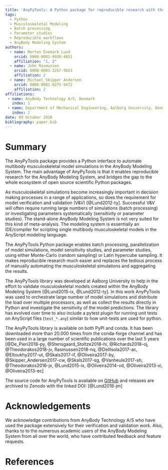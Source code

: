 ```yaml
---
title: 'AnyPyTools: A Python package for reproducible research with the AnyBody Modeling System'
tags:
  - Python
  - Musculoskeletal Modeling
  - Batch processing
  - Parameter studies
  - Reproducible workflows
  - AnyBody Modeling System
authors:
  - name: Morten Enemark Lund
    orcid: 0000-0001-9920-4051
    affiliation: "1, 2"
  - name: John Rasmussen
    orcid: 0000-0003-3257-5653
    affiliation: 2
  - name: Michael Skipper Andersen
    orcid: 0000-0001-8275-9472
    affiliation: 2
affiliations:
 - name: AnyBody Technology A/S, Denmark
   index: 1
 - name: Department of Mechanical Engineering, Aalborg University, Denmark
   index: 2
date: 09 October 2018
bibliography: paper.bib
---
```


# Summary

The AnyPyTools package provides a Python interface to automate multibody
musculoskeletal model simulations in the AnyBody Modeling System. The main
advantage of AnyPyTools is that it enables reproducible research for the
AnyBody Modeling System, and bridges the gap to the whole ecosystem of open
source scientific Python packages.

As musculoskeletal simulations become increasingly important in decision making
processes in a range of applications, so does the requirement for model
verification and validation (V&V) [@Lund2012-ty]. Successful V&V will often
require running large numbers of simulations (batch processing) or investigating
parameters systematically (sensitivity or parameter studies). The stand-alone
AnyBody Modeling System is not very suited for this kind of meta-analysis. The
modeling system is essentially an IDE/compiler for scripting single multibody
musculoskeletal models in the AnyScript modeling language. 

The AnyPyTools Python package enables batch processing, parallelization of model
simulations, model sensitivity studies, and parameter studies, using either
Monte-Carlo (random sampling) or Latin hypercube sampling. It makes reproducible
research much easier and replaces the tedious process of manually automating the
musculoskeletal simulations and aggregating the results.

The AnyPyTools library was developed at Aalborg University to
help in the effort to validate musculoskeletal models created within the AnyBody
Modeling System [@Lund2015-ix, @Lund2012-ty]. In this work AnyPyTools was
used to orchestrate large number of model simulations and distribute the load over
multiple processors, as well as collect the results directly in Python and
investigate the sensitivity of the model predictions. The library has
evolved over time to also include a pytest plugin for running unit tests on
AnyScript files (`test_*.any`) similar to how unit-tests are used for python.

The AnyPyTools library is available on both PyPI and conda. It has been
downloaded more than 20.000 times from the conda-forge channel and has been used in a large
number of scientific publications over the last 5 years [@De_Pieri2018-py, @Stensgaard_Stoltze2018-hi,
@Richards2018-oj, @Theodorakos2018-jv, Rasmussen2018-nq, @DellIsola2017-ac, @Eltoukhy2017-ut,
@Skals2017-if, @Oliveira2017-by, @Skipper_Andersen2017-cw, @Skals2017-sg,
@Vanheule2017-sh, @Theodorakos2016-jx, @Lund2015-ix, @Oliveira2014-vd,
@Oliveira2013-xi, @Oliveira2013-ec]


The source code for AnyPyTools is available on [GitHub](https://github.com/AnyBody-Research-Group/AnyPyTools) and releases are archived
to Zenodo with the linked DOI: [@Lund2018-jm]


# Acknowledgements

We acknowledge contributions from AnyBody Technology A/S who have used the package extensively
for their verification and validation work. Also, thanks to to the numerous academic users of the
AnyBody Modeling System from all over the world, who have contributed feedback and feature requests.  

# References
